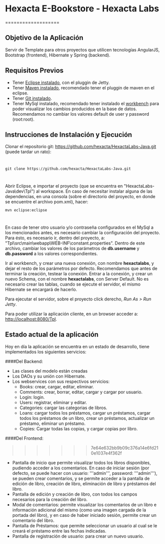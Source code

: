 # Hexacta E-Bookstore - Hexacta Labs
===================

## Objetivo de la Aplicación 

Servir de Template para otros proyectos que utilicen tecnologías AngularJS, Bootstrap (frontend), Hibernate y Spring (backend). 

## Requisitos Previos

* Tener [Eclipse instalado](https://wiki.hexacta.com/mediawiki/index.php/HAT:IDE_Eclipse-Hexacta), con el pluggin de Jetty. 
* Tener [Maven instalado](https://wiki.hexacta.com/mediawiki/index.php/HAT:Introducción_a_Maven), recomendado tener el pluggin de maven en el eclipse. 
* Tener [Git instalado](https://wiki.hexacta.com/mediawiki/index.php/HAT:GIT). 
* Tener MySql instalado, recomendado tener instalado el [workbench](http://dev.mysql.com/downloads/workbench/) para poder visualizar los cambios producidos en la base de datos. Recomendamos no cambiar los valores default de user y password (root:root). 

## Instrucciones de Instalación y Ejecución

Clonar el repositorio git: https://github.com/hexacta/HexactaLabs-Java.git (puede tardar un rato): 
<code>
<pre>git clone https://github.com/hexacta/HexactaLabs-Java.git</pre>
</code>
Abrir Eclipse, e importar el proyecto (que se encuentra en "HexactaLabs-Java\dev\Tpl") al workspace. 
En caso de necesitar instalar alguna de las dependencias, en una consola (sobre el directorio del proyecto, en donde se encuentre el archivo pom.xml), hacer:
<code>
<pre>mvn eclipse:eclipse</pre>
</code>

En caso de tener otro usuario y/o contraseña configurados en el MySql a los mencionados antes, es necesario cambiar la configuración del proyecto. Para ésto, es necesario ir, dentro del proyecto, a: "Tpl\src\main\webapp\WEB-INF\constant.properties". Dentro de este archivo, cambiar los valores de los parámetros de **db.username** y **db.password** a los valores correspondientes. 

Ir al workbench, y crear una nueva conexión, con nombre **hexactalabs**, y dejar el resto de los parámetros por defecto. Recomendamos que antes de terminar la creación, testear la conexión. Entrar a la conexión, y crear un nuevo Schema, con el nombre **hexactalabs**, con Server Default. No es necesario crear las tablas, cuando se ejecute el servidor, el mismo Hibernate se encargará de hacerlo. 

Para ejecutar el servidor, sobre el proyecto click derecho, *Run As &gt; Run Jetty*. 

Para poder utilizar la aplicación cliente, en un browser acceder a: [http://localhost:8080/Tpl](http://localhost:8080/Tpl).

## Estado actual de la aplicación
Hoy en día la aplicación se encuentra en un estado de desarrollo, tiene implementados los siguientes servicios: 

####Del Backend:
* Las clases del modelo están creadas
* Los DAOs y su unión con Hibernate.
* Los webservices con sus respectivos servicios: 
  * Books: crear, cargar, editar, eliminar.
  * Comments: crear, borrar, editar, cargar y cargar por usuario.
  * Login: login.
  * Users: registrar, eliminar y editar.
  * Categories: cargar las categorias de libros.
  * Loans: cargar todos los préstamos, cargar un préstamos, cargar todos los préstamos de un libro, crear un préstamos, actualizar un préstamo, eliminar un préstamo.
  * Copies: Cargar todas las copias, y cargar copias por libro.


####Del Frontend:
>>>>>>> 7e64e632bb9b09c376a14e6fd210e1037e4f362f
* Pantalla de inicio que permite visualizar todos los libros disponibles, pudiendo acceder a los comentarios. En caso de iniciar sesión (por defecto, se puede hacer con usuario: '''admin''', password: '''admin'''), se pueden crear comentarios, y se permite acceder a la pantalla de edición de libro, creación de libro, eliminación de libro y préstamos del libro.
* Pantalla de edición y creación de libro, con todos los campos necesarios para la creación del libro.
* Modal de comentarios: permite visualizar los comentarios de un libro e información adicional del mismo (como una imagen cargada de la portada del libro), y en caso de haber iniciado sesión, permite crear un comentario del libro.
* Pantalla de Préstamos: que permite seleccionar un usuario al cual se le creará el préstamo entre las fechas indicadas.
* Pantalla de registración de usuario: para crear un nuevo usuario.
